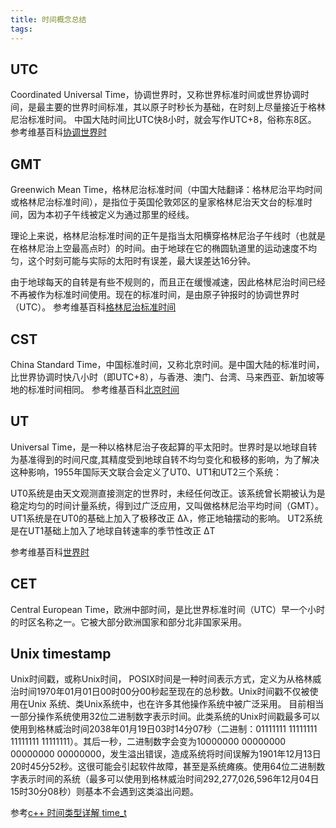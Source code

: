 ```yaml
---
title: 时间概念总结
tags:
---
```


## UTC
Coordinated Universal Time，协调世界时，又称世界标准时间或世界协调时间，是最主要的世界时间标准，其以原子时秒长为基础，在时刻上尽量接近于格林尼治标准时间。
中国大陆时间比UTC快8小时，就会写作UTC+8，俗称东8区。
参考维基百科[协调世界时](https://zh.wikipedia.org/wiki/%E5%8D%8F%E8%B0%83%E4%B8%96%E7%95%8C%E6%97%B6)

## GMT
Greenwich Mean Time，格林尼治标准时间（中国大陆翻译：格林尼治平均时间或格林尼治标准时间），是指位于英国伦敦郊区的皇家格林尼治天文台的标准时间，因为本初子午线被定义为通过那里的经线。

理论上来说，格林尼治标准时间的正午是指当太阳横穿格林尼治子午线时（也就是在格林尼治上空最高点时）的时间。由于地球在它的椭圆轨道里的运动速度不均匀，这个时刻可能与实际的太阳时有误差，最大误差达16分钟。

由于地球每天的自转是有些不规则的，而且正在缓慢减速，因此格林尼治时间已经不再被作为标准时间使用。现在的标准时间，是由原子钟报时的协调世界时（UTC）。
参考维基百科[格林尼治标准时间](https://zh.wikipedia.org/wiki/%E6%A0%BC%E6%9E%97%E5%B0%BC%E6%B2%BB%E5%B9%B3%E6%97%B6)

## CST
China Standard Time，中国标准时间，又称北京时间。是中国大陆的标准时间，比世界协调时快八小时（即UTC+8），与香港、澳门、台湾、马来西亚、新加坡等地的标准时间相同。
参考维基百科[北京时间](https://zh.wikipedia.org/wiki/%E5%8C%97%E4%BA%AC%E6%97%B6%E9%97%B4)

## UT
Universal Time，是一种以格林尼治子夜起算的平太阳时。世界时是以地球自转为基准得到的时间尺度,其精度受到地球自转不均匀变化和极移的影响，为了解决这种影响，1955年国际天文联合会定义了UT0、UT1和UT2三个系统：

UT0系统是由天文观测直接测定的世界时，未经任何改正。该系统曾长期被认为是稳定均匀的时间计量系统，得到过广泛应用，又叫做格林尼治平均时间（GMT）。
UT1系统是在UT0的基础上加入了极移改正 Δλ，修正地轴摆动的影响。
UT2系统是在UT1基础上加入了地球自转速率的季节性改正 ΔT

参考维基百科[世界时](https://zh.wikipedia.org/wiki/%E4%B8%96%E7%95%8C%E6%97%B6)

## CET
Central European Time，欧洲中部时间，是比世界标准时间（UTC）早一个小时的时区名称之一。它被大部分欧洲国家和部分北非国家采用。

## Unix timestamp
Unix时间戳，或称Unix时间， POSIX时间是一种时间表示方式，定义为从格林威治时间1970年01月01日00时00分00秒起至现在的总秒数。Unix时间戳不仅被使用在Unix 系统、类Unix系统中，也在许多其他操作系统中被广泛采用。
目前相当一部分操作系统使用32位二进制数字表示时间。此类系统的Unix时间戳最多可以使用到格林威治时间2038年01月19日03时14分07秒（二进制：01111111 11111111 11111111 11111111）。其后一秒，二进制数字会变为10000000 00000000 00000000 00000000，发生溢出错误，造成系统将时间误解为1901年12月13日20时45分52秒。这很可能会引起软件故障，甚至是系统瘫痪。使用64位二进制数字表示时间的系统（最多可以使用到格林威治时间292,277,026,596年12月04日15时30分08秒）则基本不会遇到这类溢出问题。

参考[c++ 时间类型详解 time_t](http://blog.csdn.net/love_gaohz/article/details/6637625)

